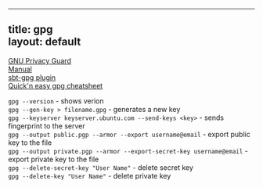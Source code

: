 
---
title: gpg  
layout: default  
---

[GNU Privacy Guard](https://www.gnupg.org/index.html)  
[Manual](https://www.gnupg.org/documentation/manuals/gnupg.pdf)  
[sbt-gpg plugin](https://github.com/sbt/sbt-pgp)  
[Quick'n easy gpg cheatsheet](http://irtfweb.ifa.hawaii.edu/~lockhart/gpg/)  


`gpg --version` - shows verion  
`gpg --gen-key > filename.gpg` - generates a new key  
`gpg --keyserver keyserver.ubuntu.com --send-keys <key>` - sends fingerprint to the server  
`gpg --output public.pgp --armor --export username@email` - export public key to the file  
`gpg --output private.pgp --armor --export-secret-key username@email` - export private key to the file  
`gpg --delete-secret-key "User Name"` - delete secret key  
`gpg --delete-key "User Name"` - delete private key  

